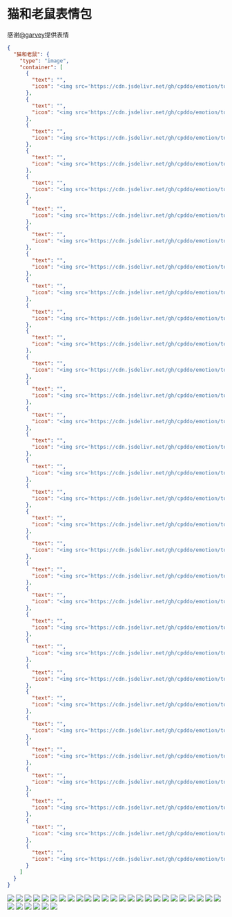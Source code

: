# 猫和老鼠表情包

感谢[@garvey](https://gitee.com/zjwo)提供表情

```json
{
  "猫和老鼠": {
    "type": "image",
    "container": [
      {
        "text": "",
        "icon": "<img src='https://cdn.jsdelivr.net/gh/cpddo/emotion/tom_jerry/11.jpg'>"
      },
      {
        "text": "",
        "icon": "<img src='https://cdn.jsdelivr.net/gh/cpddo/emotion/tom_jerry/5.jpg'>"
      },
      {
        "text": "",
        "icon": "<img src='https://cdn.jsdelivr.net/gh/cpddo/emotion/tom_jerry/24.jpg'>"
      },
      {
        "text": "",
        "icon": "<img src='https://cdn.jsdelivr.net/gh/cpddo/emotion/tom_jerry/19.jpg'>"
      },
      {
        "text": "",
        "icon": "<img src='https://cdn.jsdelivr.net/gh/cpddo/emotion/tom_jerry/13.jpg'>"
      },
      {
        "text": "",
        "icon": "<img src='https://cdn.jsdelivr.net/gh/cpddo/emotion/tom_jerry/3.jpg'>"
      },
      {
        "text": "",
        "icon": "<img src='https://cdn.jsdelivr.net/gh/cpddo/emotion/tom_jerry/26.jpg'>"
      },
      {
        "text": "",
        "icon": "<img src='https://cdn.jsdelivr.net/gh/cpddo/emotion/tom_jerry/16.jpg'>"
      },
      {
        "text": "",
        "icon": "<img src='https://cdn.jsdelivr.net/gh/cpddo/emotion/tom_jerry/8.jpg'>"
      },
      {
        "text": "",
        "icon": "<img src='https://cdn.jsdelivr.net/gh/cpddo/emotion/tom_jerry/20.jpg'>"
      },
      {
        "text": "",
        "icon": "<img src='https://cdn.jsdelivr.net/gh/cpddo/emotion/tom_jerry/2.jpg'>"
      },
      {
        "text": "",
        "icon": "<img src='https://cdn.jsdelivr.net/gh/cpddo/emotion/tom_jerry/22.jpg'>"
      },
      {
        "text": "",
        "icon": "<img src='https://cdn.jsdelivr.net/gh/cpddo/emotion/tom_jerry/30.jpg'>"
      },
      {
        "text": "",
        "icon": "<img src='https://cdn.jsdelivr.net/gh/cpddo/emotion/tom_jerry/21.jpg'>"
      },
      {
        "text": "",
        "icon": "<img src='https://cdn.jsdelivr.net/gh/cpddo/emotion/tom_jerry/15.jpg'>"
      },
      {
        "text": "",
        "icon": "<img src='https://cdn.jsdelivr.net/gh/cpddo/emotion/tom_jerry/10.jpg'>"
      },
      {
        "text": "",
        "icon": "<img src='https://cdn.jsdelivr.net/gh/cpddo/emotion/tom_jerry/9.jpg'>"
      },
      {
        "text": "",
        "icon": "<img src='https://cdn.jsdelivr.net/gh/cpddo/emotion/tom_jerry/31.jpg'>"
      },
      {
        "text": "",
        "icon": "<img src='https://cdn.jsdelivr.net/gh/cpddo/emotion/tom_jerry/7.jpg'>"
      },
      {
        "text": "",
        "icon": "<img src='https://cdn.jsdelivr.net/gh/cpddo/emotion/tom_jerry/12.jpg'>"
      },
      {
        "text": "",
        "icon": "<img src='https://cdn.jsdelivr.net/gh/cpddo/emotion/tom_jerry/1.jpg'>"
      },
      {
        "text": "",
        "icon": "<img src='https://cdn.jsdelivr.net/gh/cpddo/emotion/tom_jerry/25.jpg'>"
      },
      {
        "text": "",
        "icon": "<img src='https://cdn.jsdelivr.net/gh/cpddo/emotion/tom_jerry/28.jpg'>"
      },
      {
        "text": "",
        "icon": "<img src='https://cdn.jsdelivr.net/gh/cpddo/emotion/tom_jerry/27.jpg'>"
      },
      {
        "text": "",
        "icon": "<img src='https://cdn.jsdelivr.net/gh/cpddo/emotion/tom_jerry/23.jpg'>"
      },
      {
        "text": "",
        "icon": "<img src='https://cdn.jsdelivr.net/gh/cpddo/emotion/tom_jerry/6.jpg'>"
      },
      {
        "text": "",
        "icon": "<img src='https://cdn.jsdelivr.net/gh/cpddo/emotion/tom_jerry/18.jpg'>"
      },
      {
        "text": "",
        "icon": "<img src='https://cdn.jsdelivr.net/gh/cpddo/emotion/tom_jerry/17.jpg'>"
      },
      {
        "text": "",
        "icon": "<img src='https://cdn.jsdelivr.net/gh/cpddo/emotion/tom_jerry/14.jpg'>"
      },
      {
        "text": "",
        "icon": "<img src='https://cdn.jsdelivr.net/gh/cpddo/emotion/tom_jerry/29.jpg'>"
      },
      {
        "text": "",
        "icon": "<img src='https://cdn.jsdelivr.net/gh/cpddo/emotion/tom_jerry/4.jpg'>"
      }
    ]
  }
}
```

![](https://cdn.jsdelivr.net/gh/cpddo/emotion/tom_jerry/11.jpg)
![](https://cdn.jsdelivr.net/gh/cpddo/emotion/tom_jerry/5.jpg)
![](https://cdn.jsdelivr.net/gh/cpddo/emotion/tom_jerry/24.jpg)
![](https://cdn.jsdelivr.net/gh/cpddo/emotion/tom_jerry/19.jpg)
![](https://cdn.jsdelivr.net/gh/cpddo/emotion/tom_jerry/13.jpg)
![](https://cdn.jsdelivr.net/gh/cpddo/emotion/tom_jerry/3.jpg)
![](https://cdn.jsdelivr.net/gh/cpddo/emotion/tom_jerry/26.jpg)
![](https://cdn.jsdelivr.net/gh/cpddo/emotion/tom_jerry/16.jpg)
![](https://cdn.jsdelivr.net/gh/cpddo/emotion/tom_jerry/8.jpg)
![](https://cdn.jsdelivr.net/gh/cpddo/emotion/tom_jerry/20.jpg)
![](https://cdn.jsdelivr.net/gh/cpddo/emotion/tom_jerry/2.jpg)
![](https://cdn.jsdelivr.net/gh/cpddo/emotion/tom_jerry/22.jpg)
![](https://cdn.jsdelivr.net/gh/cpddo/emotion/tom_jerry/30.jpg)
![](https://cdn.jsdelivr.net/gh/cpddo/emotion/tom_jerry/21.jpg)
![](https://cdn.jsdelivr.net/gh/cpddo/emotion/tom_jerry/15.jpg)
![](https://cdn.jsdelivr.net/gh/cpddo/emotion/tom_jerry/10.jpg)
![](https://cdn.jsdelivr.net/gh/cpddo/emotion/tom_jerry/9.jpg)
![](https://cdn.jsdelivr.net/gh/cpddo/emotion/tom_jerry/31.jpg)
![](https://cdn.jsdelivr.net/gh/cpddo/emotion/tom_jerry/7.jpg)
![](https://cdn.jsdelivr.net/gh/cpddo/emotion/tom_jerry/12.jpg)
![](https://cdn.jsdelivr.net/gh/cpddo/emotion/tom_jerry/1.jpg)
![](https://cdn.jsdelivr.net/gh/cpddo/emotion/tom_jerry/25.jpg)
![](https://cdn.jsdelivr.net/gh/cpddo/emotion/tom_jerry/28.jpg)
![](https://cdn.jsdelivr.net/gh/cpddo/emotion/tom_jerry/27.jpg)
![](https://cdn.jsdelivr.net/gh/cpddo/emotion/tom_jerry/23.jpg)
![](https://cdn.jsdelivr.net/gh/cpddo/emotion/tom_jerry/6.jpg)
![](https://cdn.jsdelivr.net/gh/cpddo/emotion/tom_jerry/18.jpg)
![](https://cdn.jsdelivr.net/gh/cpddo/emotion/tom_jerry/17.jpg)
![](https://cdn.jsdelivr.net/gh/cpddo/emotion/tom_jerry/14.jpg)
![](https://cdn.jsdelivr.net/gh/cpddo/emotion/tom_jerry/29.jpg)
![](https://cdn.jsdelivr.net/gh/cpddo/emotion/tom_jerry/4.jpg)